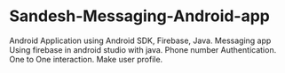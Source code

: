# Sandesh-Messaging-Android-app
Android Application using Android SDK, Firebase, Java.
Messaging app Using firebase in android studio with java.
Phone number Authentication.
One to One interaction.
Make user profile.
